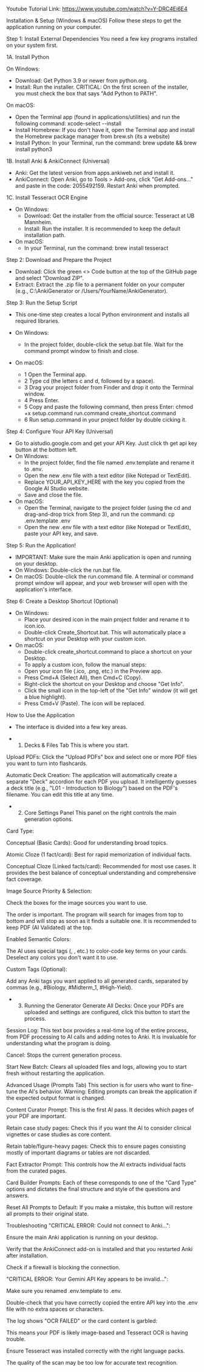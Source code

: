 Youtube Tutorial Link: 
https://www.youtube.com/watch?v=Y-DRC4Ei6E4

Installation & Setup (Windows & macOS)
Follow these steps to get the application running on your computer.

Step 1: Install External Dependencies
You need a few key programs installed on your system first.

1A. Install Python

On Windows:
- Download: Get Python 3.9 or newer from python.org.
- Install: Run the installer. CRITICAL: On the first screen of the installer, you must check the box that says "Add Python to PATH".

On macOS:
- Open the Terminal app (found in applications/utilities) and run the following command: xcode-select --install
- Install Homebrew: If you don't have it, open the Terminal app and install the Homebrew package manager from brew.sh (its a website)
- Install Python: In your Terminal, run the command: brew update && brew install python3

1B. Install Anki & AnkiConnect (Universal)
- Anki: Get the latest version from apps.ankiweb.net and install it.
- AnkiConnect: Open Anki, go to Tools > Add-ons, click "Get Add-ons..." and paste in the code: 2055492159. Restart Anki when prompted.

1C. Install Tesseract OCR Engine
- On Windows:
  - Download: Get the installer from the official source: Tesseract at UB Mannheim.
  - Install: Run the installer. It is recommended to keep the default installation path.
- On macOS:
  - In your Terminal, run the command: brew install tesseract

Step 2: Download and Prepare the Project
- Download: Click the green <> Code button at the top of the GitHub page and select "Download ZIP".
- Extract: Extract the .zip file to a permanent folder on your computer (e.g., C:\AnkiGenerator or /Users/YourName/AnkiGenerator).

Step 3: Run the Setup Script
- This one-time step creates a local Python environment and installs all required libraries.
- On Windows:
  - In the project folder, double-click the setup.bat file. Wait for the command prompt window to finish and close.

- On macOS:
  - 1 Open the Terminal app.
  - 2 Type cd (the letters c and d, followed by a space).
  - 3 Drag your project folder from Finder and drop it onto the Terminal window.
  - 4 Press Enter.
  - 5 Copy and paste the following command, then press Enter:
chmod +x setup.command run.command create_shortcut.command
  - 6 Run setup.command in your project folder by double cicking it.

Step 4: Configure Your API Key (Universal)
- Go to aistudio.google.com and get your API Key. Just click th get api key button at the bottom left.
- On Windows: 
  - In the project folder, find the file named .env.template and rename it to .env.
  - Open the new .env file with a text editor (like Notepad or TextEdit).
  - Replace YOUR_API_KEY_HERE with the key you copied from the Google AI Studio website.
  - Save and close the file.
- On macOS: 
  - Open the Terminal, navigate to the project folder (using the cd and drag-and-drop trick from Step 3), and run the command: cp .env.template .env
  - Open the new .env file with a text editor (like Notepad or TextEdit), paste your API key, and save.

Step 5: Run the Application!
- IMPORTANT: Make sure the main Anki application is open and running on your desktop.
- On Windows: Double-click the run.bat file.
- On macOS: Double-click the run.command file.
A terminal or command prompt window will appear, and your web browser will open with the application's interface.

Step 6: Create a Desktop Shortcut (Optional)
- On Windows:
  - Place your desired icon in the main project folder and rename it to icon.ico.
  - Double-click Create_Shortcut.bat. This will automatically place a shortcut on your Desktop with your custom icon.
- On macOS:
  - Double-click create_shortcut.command to place a shortcut on your Desktop.
  - To apply a custom icon, follow the manual steps:
  - Open your icon file (.ico, .png, etc.) in the Preview app.
  - Press Cmd+A (Select All), then Cmd+C (Copy).
  - Right-click the shortcut on your Desktop and choose "Get Info".
  - Click the small icon in the top-left of the "Get Info" window (it will get a blue highlight).
  - Press Cmd+V (Paste). The icon will be replaced.





How to Use the Application
- The interface is divided into a few key areas.

-  1. Decks & Files Tab
This is where you start.

Upload PDFs: Click the "Upload PDFs" box and select one or more PDF files you want to turn into flashcards.

Automatic Deck Creation: The application will automatically create a separate "Deck" accordion for each PDF you upload. It intelligently guesses a deck title (e.g., "L01 - Introduction to Biology") based on the PDF's filename. You can edit this title at any time.

- 2. Core Settings Panel
This panel on the right controls the main generation options.

Card Type:

Conceptual (Basic Cards): Good for understanding broad topics.

Atomic Cloze (1 fact/card): Best for rapid memorization of individual facts.

Conceptual Cloze (Linked facts/card): Recommended for most use cases. It provides the best balance of conceptual understanding and comprehensive fact coverage.

Image Source Priority & Selection:

Check the boxes for the image sources you want to use.

The order is important. The program will search for images from top to bottom and will stop as soon as it finds a suitable one. It is recommended to keep PDF (AI Validated) at the top.

Enabled Semantic Colors:

The AI uses special tags (<pos>, <neg>, etc.) to color-code key terms on your cards. Deselect any colors you don't want it to use.



Custom Tags (Optional):

Add any Anki tags you want applied to all generated cards, separated by commas (e.g., #Biology, #Midterm_1, #High-Yield).



- 3. Running the Generator
Generate All Decks: Once your PDFs are uploaded and settings are configured, click this button to start the process.

Session Log: This text box provides a real-time log of the entire process, from PDF processing to AI calls and adding notes to Anki. It is invaluable for understanding what the program is doing.

Cancel: Stops the current generation process.

Start New Batch: Clears all uploaded files and logs, allowing you to start fresh without restarting the application.



Advanced Usage (Prompts Tab)
This section is for users who want to fine-tune the AI's behavior. Warning: Editing prompts can break the application if the expected output format is changed.

Content Curator Prompt: This is the first AI pass. It decides which pages of your PDF are important.

Retain case study pages: Check this if you want the AI to consider clinical vignettes or case studies as core content.

Retain table/figure-heavy pages: Check this to ensure pages consisting mostly of important diagrams or tables are not discarded.

Fact Extractor Prompt: This controls how the AI extracts individual facts from the curated pages.

Card Builder Prompts: Each of these corresponds to one of the "Card Type" options and dictates the final structure and style of the questions and answers.

Reset All Prompts to Default: If you make a mistake, this button will restore all prompts to their original state.




Troubleshooting
"CRITICAL ERROR: Could not connect to Anki...":

Ensure the main Anki application is running on your desktop.

Verify that the AnkiConnect add-on is installed and that you restarted Anki after installation.

Check if a firewall is blocking the connection.

"CRITICAL ERROR: Your Gemini API Key appears to be invalid...":

Make sure you renamed .env.template to .env.

Double-check that you have correctly copied the entire API key into the .env file with no extra spaces or characters.

The log shows "OCR FAILED" or the card content is garbled:

This means your PDF is likely image-based and Tesseract OCR is having trouble.

Ensure Tesseract was installed correctly with the right language packs.

The quality of the scan may be too low for accurate text recognition.
